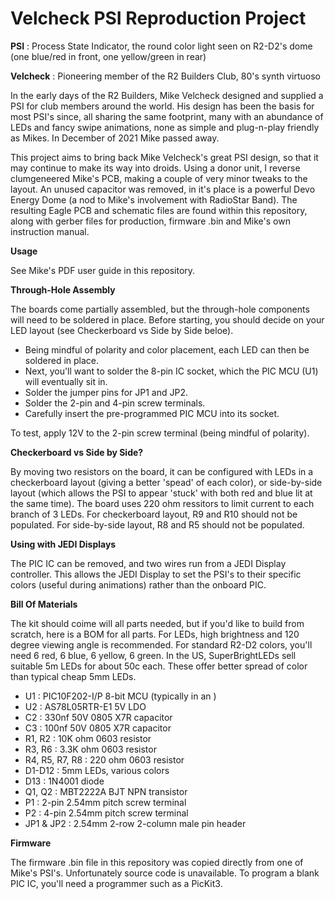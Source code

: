 # Velcheck PSI Reproduction Project

**PSI** : Process State Indicator, the round color light seen on R2-D2's dome (one blue/red in front, one yellow/green in rear)

**Velcheck** : Pioneering member of the R2 Builders Club, 80's synth virtuoso

In the early days of the R2 Builders, Mike Velcheck designed and supplied a PSI for club members around the world. His design has been the basis for most PSI's since, all sharing the same footprint, many with an abundance of LEDs and fancy swipe animations, none as simple and plug-n-play friendly as Mikes. In December of 2021 Mike passed away.

This project aims to bring back Mike Velcheck's great PSI design, so that it may continue to make its way into droids. Using a donor unit, I reverse clumgeneered Mike's PCB, making a couple of very minor tweaks to the layout. An unused capacitor was removed, in it's place is a powerful Devo Energy Dome (a nod to Mike's involvement with RadioStar Band). The resulting Eagle PCB and schematic files are found within this repository, along with gerber files for production, firmware .bin and Mike's own instruction manual.

**Usage** 

See Mike's PDF user guide in this repository.

**Through-Hole Assembly**

The boards come partially assembled, but the through-hole components will need to be soldered in place. Before starting, you should decide on your LED layout (see Checkerboard vs Side by Side beloe).

 * Being mindful of polarity and color placement, each LED can then be soldered in place.
 * Next, you'll want to solder the 8-pin IC socket, which the PIC MCU (U1) will eventually sit in.
 * Solder the jumper pins for JP1 and JP2.
 * Solder the 2-pin and 4-pin screw terminals.
 * Carefully insert the pre-programmed PIC MCU into its socket.

To test, apply 12V to the 2-pin screw terminal (being mindful of polarity). 

**Checkerboard vs Side by Side?**

By moving two resistors on the board, it can be configured with LEDs in a checkerboard layout (giving a better 'spead' of each color), or side-by-side layout (which allows the PSI to appear 'stuck' with both red and blue lit at the same time). The board uses 220 ohm ressitors to limit current to each branch of 3 LEDs. For checkerboard layout, R9 and R10 should not be populated. For side-by-side layout, R8 and R5 should not be populated.

**Using with JEDI Displays**

The PIC IC can be removed, and two wires run from a JEDI Display controller. This allows the JEDI Display to set the PSI's to their specific colors (useful during animations) rather than the onboard PIC.

**Bill Of Materials**

The kit should coime will all parts needed, but if you'd like to build from scratch, here is a BOM for all parts. For LEDs, high brightness and 120 degree viewing angle is recommended. For standard R2-D2 colors, you'll need 6 red, 6 blue, 6 yellow, 6 green. In the US, SuperBrightLEDs sell suitable 5m LEDs for about 50c each. These offer better spread of color than typical cheap 5mm LEDs.

 * U1 : PIC10F202-I/P 8-bit MCU (typically in an )
 * U2 : AS78L05RTR-E1 5V LDO
 * C2 : 330nf 50V 0805 X7R capacitor
 * C3 : 100nf 50V 0805 X7R capacitor
 * R1, R2 : 10K ohm 0603 resistor
 * R3, R6 : 3.3K ohm 0603 resistor
 * R4, R5, R7, R8 : 220 ohm 0603 resistor
 * D1-D12 : 5mm LEDs, various colors
 * D13 : 1N4001 diode
 * Q1, Q2 : MBT2222A BJT NPN transistor
 * P1 : 2-pin 2.54mm pitch screw terminal
 * P2 : 4-pin 2.54mm pitch screw terminal
 * JP1 & JP2 : 2.54mm 2-row 2-column male pin header

**Firmware**

The firmware .bin file in this repository was copied directly from one of Mike's PSI's. Unfortunately source code is unavailable. To program a blank PIC IC, you'll need a programmer such as a PicKit3.
